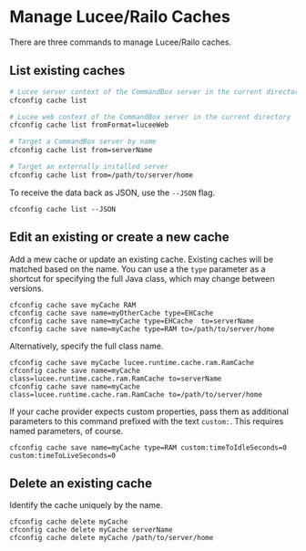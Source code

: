 # Manage Lucee/Railo Caches

There are three commands to manage Lucee/Railo caches.

## List existing caches

```bash
# Lucee server context of the CommandBox server in the current directory
cfconfig cache list

# Lucee web context of the CommandBox server in the current directory
cfconfig cache list fromFormat=luceeWeb

# Target a CommandBox server by name
cfconfig cache list from=serverName

# Target an externally installed server
cfconfig cache list from=/path/to/server/home
```

To receive the data back as JSON, use the `--JSON` flag.
```
cfconfig cache list --JSON
```

## Edit an existing or create a new cache

Add a mew cache or update an existing cache.  Existing caches will be matched based on the name.  You can use a the `type` parameter as a shortcut for specifying the full Java class, which may change between versions.

```
cfconfig cache save myCache RAM
cfconfig cache save name=myOtherCache type=EHCache
cfconfig cache save name=myCache type=EHCache  to=serverName
cfconfig cache save name=myCache type=RAM to=/path/to/server/home
```

Alternatively, specify the full class name.

```
cfconfig cache save myCache lucee.runtime.cache.ram.RamCache
cfconfig cache save name=myCache class=lucee.runtime.cache.ram.RamCache to=serverName
cfconfig cache save name=myCache class=lucee.runtime.cache.ram.RamCache to=/path/to/server/home
```

If your cache provider expects custom properties, pass them as additional parameters to this command prefixed with the text `custom:`. This requires named parameters, of course.

```
cfconfig cache save name=myCache type=RAM custom:timeToIdleSeconds=0 custom:timeToLiveSeconds=0
```

## Delete an existing cache

Identify the cache uniquely by the name.

```
cfconfig cache delete myCache
cfconfig cache delete myCache serverName
cfconfig cache delete myCache /path/to/server/home
```